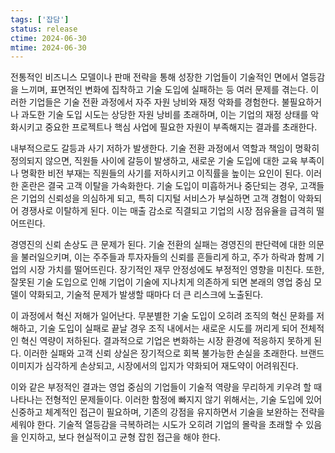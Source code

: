 ```yaml
---
tags: ['잡담']
status: release
ctime: 2024-06-30
mtime: 2024-06-30
---
```


전통적인 비즈니스 모델이나 판매 전략을 통해 성장한 기업들이 기술적인 면에서 열등감을 느끼며, 표면적인 변화에 집착하고 기술 도입에 실패하는 등 여러 문제를 겪는다. 이러한 기업들은 기술 전환 과정에서 자주 자원 낭비와 재정 악화를 경험한다. 불필요하거나 과도한 기술 도입 시도는 상당한 자원 낭비를 초래하며, 이는 기업의 재정 상태를 악화시키고 중요한 프로젝트나 핵심 사업에 필요한 자원이 부족해지는 결과를 초래한다.

내부적으로도 갈등과 사기 저하가 발생한다. 기술 전환 과정에서 역할과 책임이 명확히 정의되지 않으면, 직원들 사이에 갈등이 발생하고, 새로운 기술 도입에 대한 교육 부족이나 명확한 비전 부재는 직원들의 사기를 저하시키고 이직률을 높이는 요인이 된다. 이러한 혼란은 결국 고객 이탈을 가속화한다. 기술 도입이 미흡하거나 중단되는 경우, 고객들은 기업의 신뢰성을 의심하게 되고, 특히 디지털 서비스가 부실하면 고객 경험이 악화되어 경쟁사로 이탈하게 된다. 이는 매출 감소로 직결되고 기업의 시장 점유율을 급격히 떨어뜨린다.

경영진의 신뢰 손상도 큰 문제가 된다. 기술 전환의 실패는 경영진의 판단력에 대한 의문을 불러일으키며, 이는 주주들과 투자자들의 신뢰를 흔들리게 하고, 주가 하락과 함께 기업의 시장 가치를 떨어뜨린다. 장기적인 재무 안정성에도 부정적인 영향을 미친다. 또한, 잘못된 기술 도입으로 인해 기업이 기술에 지나치게 의존하게 되면 본래의 영업 중심 모델이 약화되고, 기술적 문제가 발생할 때마다 더 큰 리스크에 노출된다.

이 과정에서 혁신 저해가 일어난다. 무분별한 기술 도입이 오히려 조직의 혁신 문화를 저해하고, 기술 도입이 실패로 끝날 경우 조직 내에서는 새로운 시도를 꺼리게 되어 전체적인 혁신 역량이 저하된다. 결과적으로 기업은 변화하는 시장 환경에 적응하지 못하게 된다. 이러한 실패와 고객 신뢰 상실은 장기적으로 회복 불가능한 손실을 초래한다. 브랜드 이미지가 심각하게 손상되고, 시장에서의 입지가 약화되어 재도약이 어려워진다.

이와 같은 부정적인 결과는 영업 중심의 기업들이 기술적 역량을 무리하게 키우려 할 때 나타나는 전형적인 문제들이다. 이러한 함정에 빠지지 않기 위해서는, 기술 도입에 있어 신중하고 체계적인 접근이 필요하며, 기존의 강점을 유지하면서 기술을 보완하는 전략을 세워야 한다. 기술적 열등감을 극복하려는 시도가 오히려 기업의 몰락을 초래할 수 있음을 인지하고, 보다 현실적이고 균형 잡힌 접근을 해야 한다.
